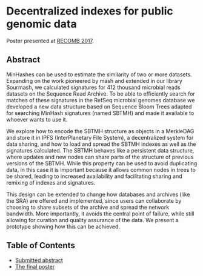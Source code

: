 # Decentralized indexes for public genomic data

Poster presented at [RECOMB 2017][1].

## Abstract

MinHashes can be used to estimate the similarity of two or more datasets.
Expanding on the work pioneered by mash and extended in our library Sourmash,
we calculated signatures for 412 thousand microbial reads datasets on the Sequence Read Archive.
To be able to efficiently search for matches of these signatures in the RefSeq microbial genomes database we developed a new data structure based on Sequence Bloom Trees adapted for searching MinHash signatures (named SBTMH) and made it available to whoever wants to use it.

We explore how to encode the SBTMH structure as objects in a MerkleDAG and store it in IPFS (InterPlanetary File System),
a decentralized system for data sharing, and how to load and spread the SBTMH indexes as well as the signatures calculated.
The SBTMH behaves like a persistent data structure,
where updates and new nodes can share parts of the structure of previous versions of the SBTMH.
While this property can be used to avoid duplicating data,
in this case it is important because it allows common nodes in trees to be shared,
leading to increased availability and facilitating sharing and remixing of indexes and signatures.

This design can be extended to change how databases and archives (like the SRA) are offered and implemented,
since users can collaborate by choosing to share subsets of the archive and spread the network bandwidth.
More importantly,
it avoids the central point of failure,
while still allowing for curation and quality assurance of the data.
We present a prototype showing how this can be achieved.

## Table of Contents

- [Submitted abstract](abstract.md)
- [The final poster](poster/poster.pdf)

[1]: http://cb.csail.mit.edu/cb/recomb2017/
